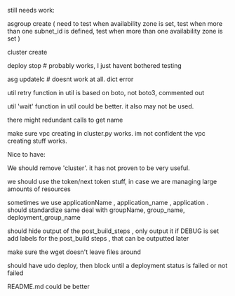 still needs work:

asgroup create ( need to test when availability zone is set, test when more than one subnet_id is defined,
  test when more than one availability zone is set )

cluster create

deploy stop # probably works, I just havent bothered testing

asg updatelc  # doesnt work at all.  dict error

util retry function in util is based on boto, not boto3, commented out

util 'wait' function in util could be better.  it also may not be used.

there might redundant calls to get name

make sure vpc creating in cluster.py works. im not confident the vpc creating stuff works.

Nice to have:

We should remove 'cluster'.  it has not proven to be very useful.  

we should use the token/next token stuff, in case we are managing large amounts of resources

sometimes we use applicationName , application_name , application .  should standardize
same deal with groupName, group_name, deployment_group_name

should hide output of the post_build_steps , only output it if DEBUG is set
add labels for the post_build steps , that can be outputted later

make sure the wget doesn't leave files around 

should have udo deploy, then block until a deployment status is failed or not failed

README.md could be better
